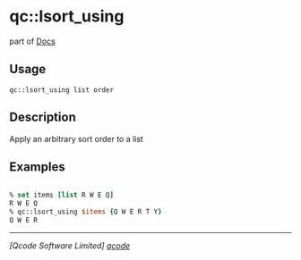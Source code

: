 qc::lsort_using
===============

part of [Docs](.)

Usage
-----
`
        qc::lsort_using list order
    `

Description
-----------
Apply an arbitrary sort order to a list

Examples
--------
```tcl

% set items [list R W E Q]
R W E Q
% qc::lsort_using $items {Q W E R T Y}
Q W E R
```

----------------------------------
*[Qcode Software Limited] [qcode]*

[qcode]: http://www.qcode.co.uk "Qcode Software"